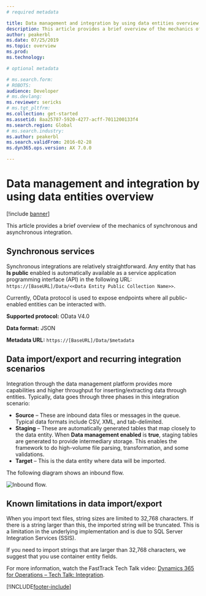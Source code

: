 ```yaml
---
# required metadata

title: Data management and integration by using data entities overview
description: This article provides a brief overview of the mechanics of synchronous and asynchronous integration.
author: peakerbl
ms.date: 07/25/2019
ms.topic: overview
ms.prod: 
ms.technology: 

# optional metadata

# ms.search.form: 
# ROBOTS: 
audience: Developer
# ms.devlang: 
ms.reviewer: sericks
# ms.tgt_pltfrm: 
ms.collection: get-started
ms.assetid: 8aa25787-5920-4277-acff-7011200133f4
ms.search.region: Global
# ms.search.industry: 
ms.author: peakerbl
ms.search.validFrom: 2016-02-28
ms.dyn365.ops.version: AX 7.0.0

---
```


# Data management and integration by using data entities overview

[!include [banner](../includes/banner.md)]

This article provides a brief overview of the mechanics of synchronous and asynchronous integration.

## Synchronous services

Synchronous integrations are relatively straightforward. Any entity that has **Is public** enabled is automatically available as a service application programming interface (API) in the following URL: `https://[BaseURL]/Data/<<Data Entity Public Collection Name>>`.

Currently, OData protocol is used to expose endpoints where all public-enabled entities can be interacted with.

**Supported protocol:** OData V4.0

**Data format:** JSON

**Metadata URL:** `https://[BaseURL]/Data/$metadata`

## Data import/export and recurring integration scenarios
Integration through the data management platform provides more capabilities and higher throughput for inserting/extracting data through entities. Typically, data goes through three phases in this integration scenario:

- **Source** – These are inbound data files or messages in the queue. Typical data formats include CSV, XML, and tab-delimited.
- **Staging** – These are automatically generated tables that map closely to the data entity. When **Data management enabled** is **true**, staging tables are generated to provide intermediary storage. This enables the framework to do high-volume file parsing, transformation, and some validations.
- **Target** – This is the data entity where data will be imported.

The following diagram shows an inbound flow.

![Inbound flow.](./media/over6.png)

## Known limitations in data import/export
When you import text files, string sizes are limited to 32,768 characters. If there is a string larger than this, the imported string will be truncated. This is a limitation in the underlying implementation and is due to SQL Server Integration Services (SSIS).

If you need to import strings that are larger than 32,768 characters, we suggest that you use container entity fields.

For more information, watch the FastTrack Tech Talk video: [Dynamics 365 for Operations – Tech Talk: Integration](https://www.youtube.com/watch?v=fooBvQhIo6I).


[!INCLUDE[footer-include](../../../includes/footer-banner.md)]
